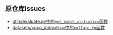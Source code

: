 ## 原仓库issues
* [utils/evaluate.py中的`get_batch_statistics`函数](https://github.com/eriklindernoren/PyTorch-YOLOv3/issues/233)
* [datasets/coco_dataset.py中的`collate_fn`函数](https://github.com/eriklindernoren/PyTorch-YOLOv3/issues/243)